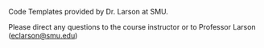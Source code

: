 Code Templates provided by Dr. Larson at SMU.

Please direct any questions to the course instructor or to Professor Larson (eclarson@smu.edu)